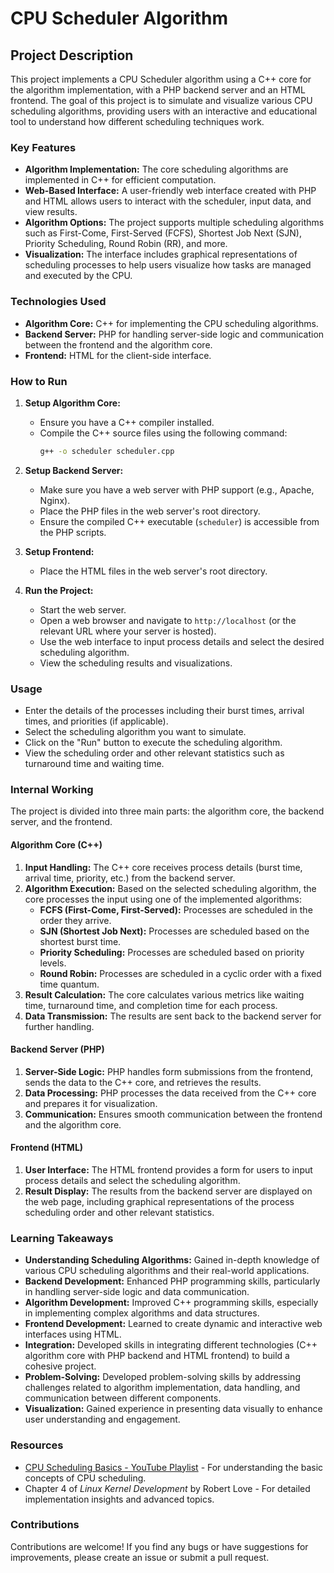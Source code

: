 # CPU Scheduler Algorithm

## Project Description

This project implements a CPU Scheduler algorithm using a C++ core for the algorithm implementation, with a PHP backend server and an HTML frontend. The goal of this project is to simulate and visualize various CPU scheduling algorithms, providing users with an interactive and educational tool to understand how different scheduling techniques work.

### Key Features

- **Algorithm Implementation:** The core scheduling algorithms are implemented in C++ for efficient computation.
- **Web-Based Interface:** A user-friendly web interface created with PHP and HTML allows users to interact with the scheduler, input data, and view results.
- **Algorithm Options:** The project supports multiple scheduling algorithms such as First-Come, First-Served (FCFS), Shortest Job Next (SJN), Priority Scheduling, Round Robin (RR), and more.
- **Visualization:** The interface includes graphical representations of scheduling processes to help users visualize how tasks are managed and executed by the CPU.

### Technologies Used

- **Algorithm Core:** C++ for implementing the CPU scheduling algorithms.
- **Backend Server:** PHP for handling server-side logic and communication between the frontend and the algorithm core.
- **Frontend:** HTML for the client-side interface.

### How to Run

1. **Setup Algorithm Core:**
   - Ensure you have a C++ compiler installed.
   - Compile the C++ source files using the following command:
     ```sh
     g++ -o scheduler scheduler.cpp
     ```

2. **Setup Backend Server:**
   - Make sure you have a web server with PHP support (e.g., Apache, Nginx).
   - Place the PHP files in the web server's root directory.
   - Ensure the compiled C++ executable (`scheduler`) is accessible from the PHP scripts.

3. **Setup Frontend:**
   - Place the HTML files in the web server's root directory.

4. **Run the Project:**
   - Start the web server.
   - Open a web browser and navigate to `http://localhost` (or the relevant URL where your server is hosted).
   - Use the web interface to input process details and select the desired scheduling algorithm.
   - View the scheduling results and visualizations.

### Usage

- Enter the details of the processes including their burst times, arrival times, and priorities (if applicable).
- Select the scheduling algorithm you want to simulate.
- Click on the "Run" button to execute the scheduling algorithm.
- View the scheduling order and other relevant statistics such as turnaround time and waiting time.

### Internal Working

The project is divided into three main parts: the algorithm core, the backend server, and the frontend.

#### Algorithm Core (C++)

1. **Input Handling:** The C++ core receives process details (burst time, arrival time, priority, etc.) from the backend server.
2. **Algorithm Execution:** Based on the selected scheduling algorithm, the core processes the input using one of the implemented algorithms:
   - **FCFS (First-Come, First-Served):** Processes are scheduled in the order they arrive.
   - **SJN (Shortest Job Next):** Processes are scheduled based on the shortest burst time.
   - **Priority Scheduling:** Processes are scheduled based on priority levels.
   - **Round Robin:** Processes are scheduled in a cyclic order with a fixed time quantum.
3. **Result Calculation:** The core calculates various metrics like waiting time, turnaround time, and completion time for each process.
4. **Data Transmission:** The results are sent back to the backend server for further handling.

#### Backend Server (PHP)

1. **Server-Side Logic:** PHP handles form submissions from the frontend, sends the data to the C++ core, and retrieves the results.
2. **Data Processing:** PHP processes the data received from the C++ core and prepares it for visualization.
3. **Communication:** Ensures smooth communication between the frontend and the algorithm core.

#### Frontend (HTML)

1. **User Interface:** The HTML frontend provides a form for users to input process details and select the scheduling algorithm.
2. **Result Display:** The results from the backend server are displayed on the web page, including graphical representations of the process scheduling order and other relevant statistics.

### Learning Takeaways

- **Understanding Scheduling Algorithms:** Gained in-depth knowledge of various CPU scheduling algorithms and their real-world applications.
- **Backend Development:** Enhanced PHP programming skills, particularly in handling server-side logic and data communication.
- **Algorithm Development:** Improved C++ programming skills, especially in implementing complex algorithms and data structures.
- **Frontend Development:** Learned to create dynamic and interactive web interfaces using HTML.
- **Integration:** Developed skills in integrating different technologies (C++ algorithm core with PHP backend and HTML frontend) to build a cohesive project.
- **Problem-Solving:** Developed problem-solving skills by addressing challenges related to algorithm implementation, data handling, and communication between different components.
- **Visualization:** Gained experience in presenting data visually to enhance user understanding and engagement.

### Resources

- [CPU Scheduling Basics - YouTube Playlist](https://www.youtube.com/playlist?list=PLBlnK6fEyqRitWSE_AyyySWfhRgyA-rHk) - For understanding the basic concepts of CPU scheduling.
- Chapter 4 of *Linux Kernel Development* by Robert Love - For detailed implementation insights and advanced topics.

### Contributions

Contributions are welcome! If you find any bugs or have suggestions for improvements, please create an issue or submit a pull request.


